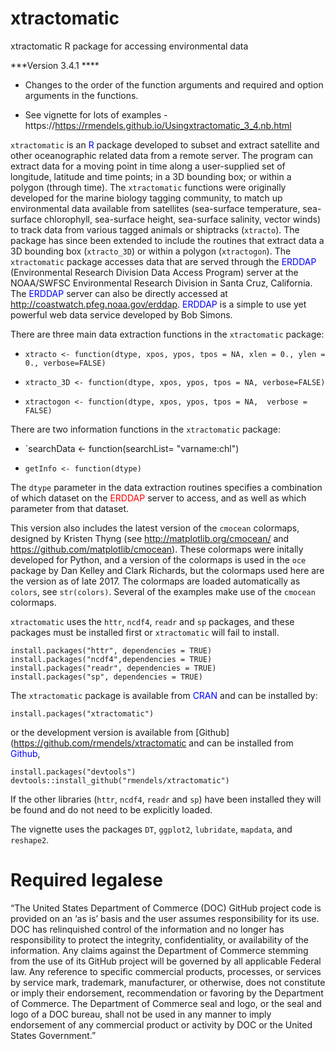 # xtractomatic
xtractomatic R package for accessing environmental data

***Version 3.4.1 ****
- Changes to the order of the function arguments and required and option arguments in the functions.



- See vignette for lots of examples - https://https://rmendels.github.io/Usingxtractomatic_3_4.nb.html

`xtractomatic` is an <span style="color:blue">R</span> package developed to subset and extract satellite and other oceanographic related data from a remote server. The program can extract data for a moving point in time along a user-supplied set of longitude, latitude and time points; in a 3D bounding box; or within a polygon (through time).  The `xtractomatic` functions were originally developed for the marine biology tagging community, to match up environmental data available from satellites (sea-surface temperature, sea-surface chlorophyll, sea-surface height, sea-surface salinity, vector winds) to track data from various tagged animals or shiptracks (`xtracto`). The package has since been extended to include the routines that extract data a 3D bounding box (`xtracto_3D`) or within a polygon (`xtractogon`).  The `xtractomatic`  package accesses  data that are served through the <span style="color:blue">ERDDAP</span> (Environmental Research Division Data Access Program) server at the NOAA/SWFSC Environmental Research Division in Santa Cruz, California. The <span style="color:blue">ERDDAP</span> server can also be directly accessed at <http://coastwatch.pfeg.noaa.gov/erddap>. <span style="color:blue">ERDDAP</span> is a simple to use yet powerful web data service developed by Bob Simons.  


There are three main data extraction functions in the `xtractomatic` package: 

- `xtracto <- function(dtype, xpos, ypos, tpos = NA, xlen = 0., ylen = 0., verbose=FALSE)`

- `xtracto_3D <- function(dtype, xpos, ypos, tpos = NA, verbose=FALSE)`

- `xtractogon <- function(dtype, xpos, ypos, tpos = NA,  verbose = FALSE)`


There are two information functions in the `xtractomatic` package: 

- `searchData <- function(searchList= "varname:chl")  

- `getInfo <- function(dtype)`


The `dtype` parameter in the data extraction routines specifies a combination of which dataset on the <span style="color:red">ERDDAP</span> server to access, and as well as which parameter from that dataset. 

This version also includes the latest version of the `cmocean` colormaps,  designed by Kristen Thyng (see http://matplotlib.org/cmocean/ and https://github.com/matplotlib/cmocean).  These colormaps were initally developed for Python, and a version of the colormaps is used in the `oce` package by Dan Kelley and Clark Richards, but the colormaps used here are the version as of late 2017.  The colormaps are loaded automatically as `colors`, see `str(colors)`. Several of the examples make use of the `cmocean` colormaps.


`xtractomatic` uses the `httr`, `ncdf4`, `readr` and `sp` packages, and these packages must be installed first or `xtractomatic` will fail to install.

```{r install,eval=FALSE}
install.packages("httr", dependencies = TRUE)
install.packages("ncdf4",dependencies = TRUE) 
install.packages("readr", dependencies = TRUE)
install.packages("sp", dependencies = TRUE)
```


The `xtractomatic` package is available from <span style="color:blue">CRAN</span> and can be installed by:

```{r installCRAN,eval=FALSE}
install.packages("xtractomatic")
```

or the development version is available from [Github](https://github.com/rmendels/xtractomatic and can be installed from <span style="color:blue">Github</span>,

```{r installGit,eval=FALSE}
install.packages("devtools")
devtools::install_github("rmendels/xtractomatic")
```

If the other libraries  (`httr`, `ncdf4`, `readr` and `sp`) have been installed they will be found and do not need to be explicitly loaded.

The vignette uses the packages `DT`, `ggplot2`,  `lubridate`, `mapdata`, and  `reshape2`.


# Required legalese

“The United States Department of Commerce (DOC) GitHub project code is provided
on an ‘as is’ basis and the user assumes responsibility for its use.
DOC has relinquished control of the information and no longer has responsibility
to protect the integrity, confidentiality, or availability of the information.
Any claims against the Department of Commerce stemming from the use of its
GitHub project will be governed by all applicable Federal law. Any reference to
specific commercial products, processes, or services by service mark, trademark,
manufacturer, or otherwise, does not constitute or imply their endorsement,
recommendation or favoring by the Department of Commerce. The Department of
Commerce seal and logo, or the seal and logo of a DOC bureau, shall not be used
in any manner to imply endorsement of any commercial product or activity by DOC
or the United States Government.”


